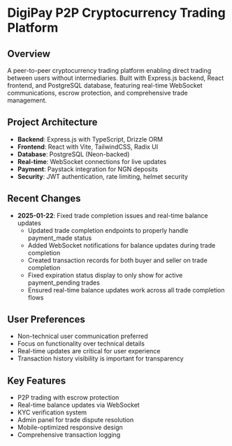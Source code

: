 # DigiPay P2P Cryptocurrency Trading Platform

## Overview
A peer-to-peer cryptocurrency trading platform enabling direct trading between users without intermediaries. Built with Express.js backend, React frontend, and PostgreSQL database, featuring real-time WebSocket communications, escrow protection, and comprehensive trade management.

## Project Architecture
- **Backend**: Express.js with TypeScript, Drizzle ORM
- **Frontend**: React with Vite, TailwindCSS, Radix UI
- **Database**: PostgreSQL (Neon-backed)
- **Real-time**: WebSocket connections for live updates
- **Payment**: Paystack integration for NGN deposits
- **Security**: JWT authentication, rate limiting, helmet security

## Recent Changes
- **2025-01-22**: Fixed trade completion issues and real-time balance updates
  - Updated trade completion endpoints to properly handle payment_made status
  - Added WebSocket notifications for balance updates during trade completion
  - Created transaction records for both buyer and seller on trade completion
  - Fixed expiration status display to only show for active payment_pending trades
  - Ensured real-time balance updates work across all trade completion flows

## User Preferences
- Non-technical user communication preferred
- Focus on functionality over technical details
- Real-time updates are critical for user experience
- Transaction history visibility is important for transparency

## Key Features
- P2P trading with escrow protection
- Real-time balance updates via WebSocket
- KYC verification system
- Admin panel for trade dispute resolution
- Mobile-optimized responsive design
- Comprehensive transaction logging